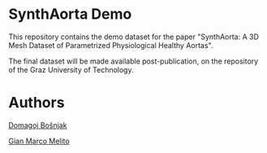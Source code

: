 # SynthAorta Demo
This repository contains the demo dataset for the paper "SynthAorta: A 3D Mesh Dataset of Parametrized Physiological Healthy Aortas".

The final dataset will be made available post-publication, on the repository of the Graz University of Technology.

# Authors
[Domagoj Bošnjak](https://scholar.google.com/citations?user=cTvCvggAAAAJ&hl=en)

[Gian Marco Melito](https://scholar.google.at/citations?user=M_ktJ8QAAAAJ&hl=it)

